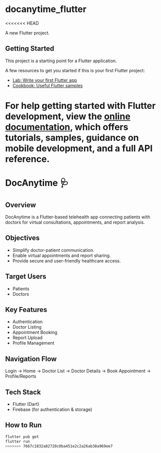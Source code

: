 # docanytime_flutter
<<<<<<< HEAD

A new Flutter project.

## Getting Started

This project is a starting point for a Flutter application.

A few resources to get you started if this is your first Flutter project:

- [Lab: Write your first Flutter app](https://docs.flutter.dev/get-started/codelab)
- [Cookbook: Useful Flutter samples](https://docs.flutter.dev/cookbook)

For help getting started with Flutter development, view the
[online documentation](https://docs.flutter.dev/), which offers tutorials,
samples, guidance on mobile development, and a full API reference.
=======
# DocAnytime 🩺

## Overview
DocAnytime is a Flutter-based telehealth app connecting patients with doctors for virtual consultations, appointments, and report analysis.

## Objectives
- Simplify doctor-patient communication.
- Enable virtual appointments and report sharing.
- Provide secure and user-friendly healthcare access.

## Target Users
- Patients
- Doctors

## Key Features
- Authentication
- Doctor Listing
- Appointment Booking
- Report Upload
- Profile Management

## Navigation Flow
Login → Home → Doctor List → Doctor Details → Book Appointment → Profile/Reports

## Tech Stack
- Flutter (Dart)
- Firebase (for authentication & storage)

## How to Run
```bash
flutter pub get
flutter run
>>>>>>> 7667c1832a82720c0ba451e2c2a26ab38a969ee7
